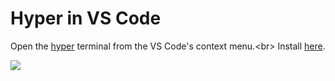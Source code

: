 # Hyper in VS Code
Open the [hyper](https://hyper.is) terminal from the VS Code's context menu.<br\>
Install [here](https://marketplace.visualstudio.com/items?itemName=LevitatingBusinessMan.hyper-vsc).

![](https://sharex.reinfernhout.xyz/i/emv4Q.png)